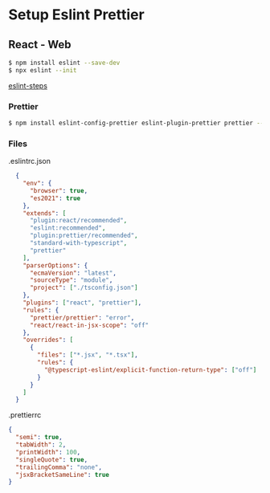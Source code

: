 # Setup Eslint Prettier

## React - Web
```bash
$ npm install eslint --save-dev
$ npx eslint --init
```

[eslint-steps](https://res.cloudinary.com/practicaldev/image/fetch/s--51MaNypo--/c_limit%2Cf_auto%2Cfl_progressive%2Cq_66%2Cw_880/https://dev-to-uploads.s3.amazonaws.com/uploads/articles/1k6lm2nke17wpiys7o84.gif)

### Prettier
```bash
$ npm install eslint-config-prettier eslint-plugin-prettier prettier --save-dev
```

### Files
.eslintrc.json
```json
  {
    "env": {
      "browser": true,
      "es2021": true
    },
    "extends": [
      "plugin:react/recommended",
      "eslint:recommended",
      "plugin:prettier/recommended",
      "standard-with-typescript",
      "prettier"
    ],
    "parserOptions": {
      "ecmaVersion": "latest",
      "sourceType": "module",
      "project": ["./tsconfig.json"]
    },
    "plugins": ["react", "prettier"],
    "rules": {
      "prettier/prettier": "error",
      "react/react-in-jsx-scope": "off"
    },
    "overrides": [
      {
        "files": ["*.jsx", "*.tsx"],
        "rules": {
          "@typescript-eslint/explicit-function-return-type": ["off"]
        }
      }
    ]
  }
```

.prettierrc
```json
{
  "semi": true,
  "tabWidth": 2,
  "printWidth": 100,
  "singleQuote": true,
  "trailingComma": "none",
  "jsxBracketSameLine": true
}
```